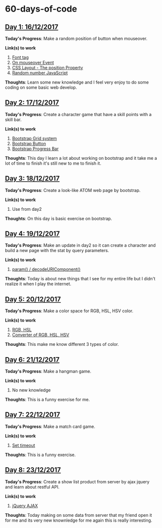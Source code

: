 # 60-days-of-code
## [Day 1: 16/12/2017](https://zepalz.github.io/60-days-of-code/day1/)
**Today's Progress**: Make a random position of button when mouseover.

**Link(s) to work**
1. [Font tag](https://www.w3schools.com/tags/tag_font.asp)
2. [On mouseover Event](https://www.w3schools.com/jsref/event_onmouseover.asp)
3. [CSS Layout - The position Property](https://www.w3schools.com/css/css_positioning.asp)
4. [Random number JavaScript](https://www.w3schools.com/js/js_random.asp)

**Thoughts**: Learn some new knowledge and I feel very enjoy to do some coding on some basic web develop.

## [Day 2: 17/12/2017](https://zepalz.github.io/60-days-of-code/day2/)
**Today's Progress**: Create a character game that have a skill points with a skill bar.

**Link(s) to work**
1. [Bootstrap Grid system](https://getbootstrap.com/docs/4.0/layout/grid/)
2. [Bootstrap Button](https://getbootstrap.com/docs/4.0/components/buttons/)
3. [Bootstrap Progress Bar](https://getbootstrap.com/docs/4.0/components/progress/#backgrounds)

**Thoughts**: This day I learn a lot about working on bootstrap and it take me a lot of time to finish it's still new to me to finish it.

## [Day 3: 18/12/2017](https://zepalz.github.io/60-days-of-code/day3/)
**Today's Progress**: Create a look-like ATOM web page by bootstrap.

**Link(s) to work**
1. Use from day2

**Thoughts**: On this day is basic exercise on bootstrap.

## [Day 4: 19/12/2017](https://zepalz.github.io/60-days-of-code/day4/)
**Today's Progress**: Make an update in day2 so it can create a character and build a new page with the stat by query parameters.

**Link(s) to work**
1. [param() / decodeURIComponent()](http://api.jquery.com/jquery.param/)

**Thoughts**: Today is about new things that I see for my entire life but I didn't realize it when I play the internet.

## [Day 5: 20/12/2017](https://zepalz.github.io/60-days-of-code/day5/)
**Today's Progress**: Make a color space for RGB, HSL, HSV color.

**Link(s) to work**
1. [RGB, HSL](http://visnup.github.io/hsl/)
2. [Converter of RGB, HSL, HSV](https://gist.github.com/mjackson/5311256)

**Thoughts**: This make me know different 3 types of color.

## [Day 6: 21/12/2017](https://zepalz.github.io/60-days-of-code/day6/)
**Today's Progress**: Make a hangman game.

**Link(s) to work**
1. No new knowledge

**Thoughts**: This is a funny exercise for me.

## [Day 7: 22/12/2017](https://zepalz.github.io/60-days-of-code/day7/)
**Today's Progress**: Make a match card game.

**Link(s) to work**
1. [Set timeout](https://www.w3schools.com/jsref/met_win_settimeout.asp)

**Thoughts**: This is a funny exercise.

## [Day 8: 23/12/2017](https://zepalz.github.io/60-days-of-code/day8/)
**Today's Progress**: Create a show list product from server by ajax jquery and learn about restful API.

**Link(s) to work**
1. [jQuery AJAX](https://www.w3schools.com/jquery/ajax_ajax.asp)

**Thoughts**: Today making on some data from server that my friend open it for me and its very new knownledge for me again this is really interesting.


